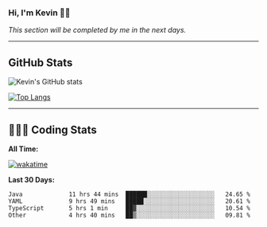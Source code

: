 ### Hi, I'm Kevin 👋🏻

_This section will be completed by me in the next days._


--- 
## GitHub Stats
![Kevin's GitHub stats](https://github-readme-stats.vercel.app/api?username=kevin-kraus&show_icons=true&theme=dark)

[![Top Langs](https://github-readme-stats.vercel.app/api/top-langs/?username=kevin-kraus&layout=compact&theme=dark)]()

---
## 🧑🏻‍💻 Coding Stats

**All Time:**

[![wakatime](https://wakatime.com/badge/user/2ee1869b-72a2-4c21-b5f7-e95432f5a1cf.svg?style=flat)](https://wakatime.com/@2ee1869b-72a2-4c21-b5f7-e95432f5a1cf)

**Last 30 Days:**

<!--START_SECTION:waka-->

```text
Java             11 hrs 44 mins  ██████░░░░░░░░░░░░░░░░░░░   24.65 %
YAML             9 hrs 49 mins   █████░░░░░░░░░░░░░░░░░░░░   20.61 %
TypeScript       5 hrs 1 min     ██▓░░░░░░░░░░░░░░░░░░░░░░   10.54 %
Other            4 hrs 40 mins   ██▒░░░░░░░░░░░░░░░░░░░░░░   09.81 %
```

<!--END_SECTION:waka-->
